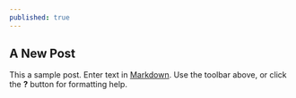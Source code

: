 ```yaml
---
published: true
---
```



## A New Post

This a sample post.
Enter text in [Markdown](http://daringfireball.net/projects/markdown/). Use the toolbar above, or click the **?** button for formatting help.
